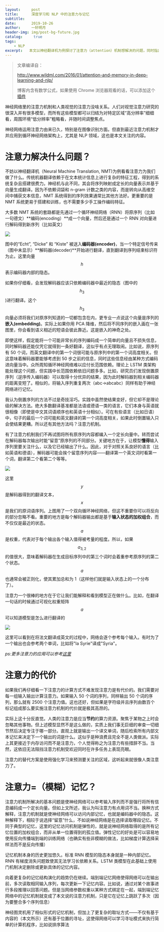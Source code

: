 ```yaml
---
layout:		post
title:  	深度学习和 NLP 中的注意力与记忆
subtitle:   
date:       2019-10-26
author:     一轩明月
header-img: img/post-bg-future.jpg
catalog: 	 true
tags:
    - NLP
excerpt:   本文以神经翻译机为例探讨了注意力（attention）机制想解决的问题，同时指出了该机制引入的高额计算代价，其次在注意力工作方式的启发下尝试从“记忆模式”的角度进行了解释。
---
```


> 文章编译自：
>
> http://www.wildml.com/2016/01/attention-and-memory-in-deep-learning-and-nlp/ 
>
> 博客内含有数学公式，如果使用 Chrome 浏览器观看的话，可以添加这个[插件](https://chrome.google.com/webstore/detail/mathjax-plugin-for-github/ioemnmodlmafdkllaclgeombjnmnbima)

神经网络里的注意力机制和人类视觉的注意力没啥关系。人们对视觉注意力研究的很深入并有很多模型，而所有这些模型都可以归结为对特定区域“高分辨率”细细看，周围环境“低分辨率”粗略看，并随时间调整焦点。

神经网络运用注意力由来已久，特别是在图像识别方面。但直到最近注意力机制才并应用到循环神经网络架构上，尤其是 NLP 领域，这也是本文关注的内容。

# 注意力解决什么问题？

不妨以神经翻译机（Neural Machine Translation, NMT)为例看看注意力为我们做了什么。传统机器翻译依赖于在文本统计信息上进行复杂的特征工程，得到的系统复杂且搭建很费力。神经机与此不同，其会将序列映射成定长的向量表示并基于向量生成翻译。因为不依赖词袋和 n-gram 计数之类的内容，而是转向从高维空间中捕获文本信息，NMT 系统得到的序列效果通常比其他方法好。更重要的是 NMT 系统更易于搭建和训练，也不需要多少手工操作编码特征。

大多数 NMT 系统的套路都是先通过一个循环神经网络（RNN）将原序列（比如一句德文）**编码(encoding）**成一个向量，然后还是通过一个 RNN 对向量进行解码得到新序列（比如英文）

![](https://raw.githubusercontent.com/LibertyDream/diy_img_host/master/img/2019-10-26_nmt_eg.png)

  图中的“Echt”, “Dicke” 和 “Kiste”  被送入**编码器(encoder)**，当一个特定信号传来（图中未显示）**解码器(decoder)**开始进行翻译，直到翻译到序列结束标识符为止。这里向量 $$h$$ 表示编码器内部的隐态。

如果你仔细看，会发现解码器应该只依赖编码器中最近的隐态（图中的$$h_3$$)进行翻译。这个 $$h_3$$ 向量必须将我们对原序列知道的一切都包含在内，更专业一点说这个向量是序列的**嵌入(embedding)**。实际上如果你用 PCA 降维，然后将不同序列的嵌入画在一张图里，你会看到语义相近的短语会彼此靠近。这是嵌入的神奇之处。

即使这样，假定能将一个可能非常长的序列编码成一个简单的向量且不损失信息，同时解码器还能仅凭它就得到一条好翻译，这似乎有点无理取闹。比如说，原序列有 50 个词，而英文翻译中的第一个词很可能与原序列中的第一个词高度相关。但这意味着解码器要能够考虑到 50 步之前的信息，同时这些信息经由某种方式编码进向量当中。众所周知循环神经网络难以应付长范围依赖。理论上 LSTM 类架构能处理这个问题，但实践中长范围依赖依旧问题多多。比如，研究员们发现倒置原序列（逆序传入编码器）可以取得十分优异的结果，因为此时解码器到相关编码器的距离变短了。相似的，将输入序列重复两次（abc->abcabc）同样有助于神经网络进行记忆。

我认为倒置序列的方法不过是奇技淫巧。实践中虽然使结果变好，但它却不是理论级的解决方法。绝大多数翻译基准都是法语或德语一类的语言，它们本身与英语就很相像（即使是中文其词语顺序也和英语十分相似）。可在有些语言（比如日语）中，句子的最后一个词可能和英文翻译的第一个词高度相关，如果此时倒置输入只会使结果更糟。所以还有其他方法吗？注意力机制。

有了注意力机制我们不再试图将所有原序列内容都编入一个定长向量中。转而尝试在解码器每次输出时能“留意”原序列的不同部分。关键地方在于，让模型**懂得**输入序列里要关注什么，以及它已经输出了什么。因此，对于对照关系良好的语言（比如英语和德语），解码器可能会挨个留意序列内容——翻译第一个英文词时看第一个词，翻译第二个看第二个等等。

![](https://raw.githubusercontent.com/LibertyDream/diy_img_host/master/img/2019-10-26_attention_xy.png)

这里 $$y$$ 是解码器得到的翻译文本， $$x$$ 是我们的原词语序列。上图用了一个双向循环神经网络，但这不重要你可以将反向的部分忽略不看。重要的地方是每个解码器输出都是基于**输入状态的加权组合**，而不仅仅是最近的状态。$$a$$ 是权重，代表对于每个输出各个输入值得被考量的程度。所以，如果 $$a_{3,2}$$ 的值很大，意味着解码器在生成目标序列中的第三个词时会着重参考原序列的第二个状态。$$a$$ 也通常会被正则化，使其累加总和为 1（这样他们就是输入状态上的一个分布了）。

注意力一个很棒的地方在于它让我们能解释和看到模型正在做什么。比如，在翻译一句话的时候通过可视化权重矩阵 $$a$$ 可以知道模型是怎么进行翻译的

![](https://raw.githubusercontent.com/LibertyDream/diy_img_host/master/img/2019-10-26_visual_translation.png)

这里可以看到在将法文翻译成英文的过程中，网络会逐个参考每个输入。有时为了一个输出也会参考两个单词，比如将"la Syrie"译成"Syria"。

*ps:更多注意力的应用可以参考[这里](https://libertydream.github.io/2019/10/05/注意力和增强循环神经网络/)* 

# 注意力的代价

如果我们再仔细看一下注意力的计算方式不难发现注意力是有代价的。我们需要对每一组输入输出计算注意力。如果输入 50 个词的序列，同样输出 50 个词的序列，那么就有 2500 个注意力值。这也还好，但如果是字符级并且序列由数百个标记组成那么要实施注意力机制的代价就是极其高昂的。

实际上这十分反直觉。人类的注意力是应当**节约**的算力资源。聚焦于某物之上时会忽略其他事物。但上述模型显然不是这么做的，实质上我们事无巨细的审查一切细节然后决定专注于哪一部分。直观上就是输出一个译文单词，随后检索所有内部文本记忆来决定下一个输出的词是什么。这似乎是种浪费且完全不是人类做派。实际上其更接近于内存访问而不是注意力，个人觉得称之为注意力有些措辞不当。当然，这依旧无法阻挡注意力机制受欢迎同时在许多任务上表现亮眼。

注意力的替代方案是使用强化学习来预测要关注的区域，这听起来就很像人类注意力了。

# 注意力=（模糊）记忆？

注意力机制所解决的基本问题是使神经网络可以参考输入序列而不是强行将所有信息编码成一个定长向量。但如上文所述，我认为叫注意力有点用词不当。换种方式解释，注意力机制就是使神经网络可以访问内部记忆，也就是编码器中的隐态。这种解释下，相较于说选择“留意”什么，不如说神经网络是在选择读取哪段记忆。不同于典型的记忆，这里的记忆访问机制是弹性的，就是说神经网络取得的是所有记忆位置的加权组合，而非从单一位置得到的孤立值。弹性记忆的好处是可以容易地使用反向传播端到端的训练网络（也确实有些非模糊的做法，比如梯度计算选择采样法而不是反向传播）

记忆机制本身的历史更加悠久。标准 RNN 模型的隐态本身就是一种内部记忆。RNN 有梯度消失问题致使其无法学习长依赖关系。LSTM 类模型在此基础上使用门机制决定删除或更新具体的记忆内容。

向着更复杂的记忆结构演化的趋势仍在继续。端到端记忆网络使得网络可以在输出前，多次读取相同输入序列，每次更新一下记忆内容。比如说，通过对某个故事进行多段推理以回答问题。但是当网络参数权重以某种方式绑定在一起，端到端记忆网络中的记忆机制就变成了本文说的注意力机制，只是它在记忆上跳跃了多次（因为要整合多个序列信息）

神经图灵机用了相似形式的记忆机制，但加上了更复杂的取址方式——不仅有基于内容的（本文所示）还有基于位置的寻址，这使得网络可以学习寻址模式来执行简单的计算机程序，比如说排序算法

